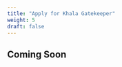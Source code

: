 ```yaml
---
title: "Apply for Khala Gatekeeper"
weight: 5
draft: false
---
```


## Coming Soon

<!-- ## Before Starting

Running a Gatekeeper (GK) in Phala Network means a lot of responsibility. You will be accountable for not only your own stake but also the stakes of your nominators. Numbers of Gatekeepers can vary in different phases; and when Phala launches its mainnet, there is expected to be 100 Gatekeepers and they will share the inflation return of Phala economic system.

Once you've raised enough stakes (nominations) in current [Era](https://wiki.polkadot.network/docs/en/glossary#era), you will automatically be enrolled as a Gatekeeper when the next Era starts. Otherwise, you will stay in the [waiting list](https://poc4.phala.network/#/staking/waiting). You may try to stake more PHA or call for more nominator stakings.

> In testnet Vendetta, you would need stakings from Phala team to be elected as a Gatekeeper. You may consult @ylyantonia on Telegram or Antoniaiaiaiaiaia#2727 on Discord for more detail.

Nominators will share the 5% inflation return with the commission deducted by according Gatekeeper. The higher the commission rate is, the less the nominators can share.

The table below may clarify the rewards mechanism. For more details, please refer to [https://wiki.polkadot.network/docs/en/learn-staking](https://wiki.polkadot.network/docs/en/learn-staking).

|               | **A - Validator Pool** |                             |         |
| :-----------: | :--------------------: | :-------------------------: | :-----: |
| Nominator (4) |      Stake (600)       | Fraction of the Total Stake | Rewards |
|      Jin      |          100           |            0.167            |  16.7   |
|    **Sam**    |           50           |            0.083            |   8.3   |
|     Anson     |          250           |            0.417            |  41.7   |
|     Bobby     |          200           |            0.333            |  33.3   |

<br>

|               | **B - Validator Pool** |                             |         |
| :-----------: | :--------------------: | :-------------------------: | :-----: |
| Nominator (4) |      Stake (400)       | Fraction of the Total Stake | Rewards |
|     Alice     |          100           |            0.25             |   25    |
|     Peter     |          100           |            0.25             |   25    |
|     John      |          150           |            0.375            |  37.5   |
|   **Kitty**   |           50           |            0.125            |  12.5   |

Please do be aware that if you are not a productive Gatekeeper (e.g., constantly being offline), you might get slashed and lose a certain amount of your staked PHA as well as your nominators'. It would leave [a permanent record](https://poc4.phala.network/#/staking/query) on the blockchain which might affect your reputation as a Gatekeeper.

<br>

## How many PHA do I need?

You can have a rough estimate on that by using the methods listed
[here](faq#what-is-the-minimum-stake-necessary-to-be-elected-as-an-active-validator). Gatekeepers are
elected based on [Phragmen's algorithm](https://wiki.polkadot.network/docs/en/learn-phragmen). To be elected into the set, you need a
minimum stake behind your Gatekeeper. This stake can come from yourself or from
[nominators](maintain-nominator). This means that as a minimum, you will need enough PHA to set up
Stash and Controller [accounts](https://wiki.polkadot.network/docs/en/learn-keys) with the existential deposit, plus a little extra for
transaction fees. The rest can come from nominators.

**Warning:** Any PHA that you stake for your Gatekeeper is liable to be slashed, meaning that an insecure or improper setup may result in loss of PHA tokens! If you are not confident in your ability to run a Gatekeeper node, it is recommended to nominate your PHA to a trusted Gatekeeper node instead.

<br>

### Miner Community
[![](https://img.shields.io/discord/697726436211163147?label=Phala%20Discord)](https://discord.gg/FUtZzYH) [![](https://img.shields.io/badge/Join-Telegram-blue)](https://t.me/joinchat/PDXFHFI9RXcOKMaumhTTvw) -->
